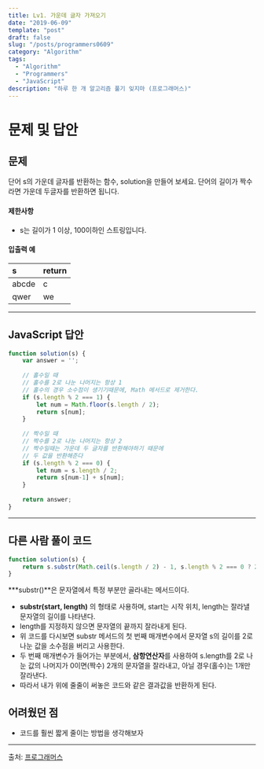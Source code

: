 ```yaml
---
title: Lv1. 가운데 글자 가져오기
date: "2019-06-09"
template: "post"
draft: false
slug: "/posts/programmers0609"
category: "Algorithm"
tags:
  - "Algorithm"
  - "Programmers"
  - "JavaScript"
description: "하루 한 개 알고리즘 풀기 잊지마 (프로그래머스)"
---
```

# 문제 및 답안 

## 문제
단어 s의 가운데 글자를 반환하는 함수, solution을 만들어 보세요. 단어의 길이가 짝수라면 가운데 두글자를 반환하면 됩니다.

#### 제한사항

- s는 길이가 1 이상, 100이하인 스트링입니다.

#### 입출력 예

| s     | return |
| :---- | :----- |
| abcde | c      |
| qwer  | we     |

---

## JavaScript 답안

``` js
function solution(s) {
    var answer = '';
    
    // 홀수일 때
  	// 홀수를 2로 나눈 나머지는 항상 1
  	// 홀수의 경우 소수점이 생기기때문에, Math 메서드로 제거한다.
    if (s.length % 2 === 1) {
        let num = Math.floor(s.length / 2);
        return s[num];
    }
    
    // 짝수일 때
  	// 짝수를 2로 나눈 나머지는 항상 2
    // 짝수일때는 가운데 두 글자를 반환해야하기 때문에
  	// 두 값을 반환해준다
    if (s.length % 2 === 0) {
        let num = s.length / 2;
        return s[num-1] + s[num];
    }
    
    return answer;
}
```
---

## 다른 사람 풀이 코드

``` js
function solution(s) {
    return s.substr(Math.ceil(s.length / 2) - 1, s.length % 2 === 0 ? 2 : 1);
}
```

***substr()**은 문자열에서 특정 부분만 골라내는 메서드이다.

- **substr(start, length)** 의 형태로 사용하며, start는 시작 위치, length는 잘라낼 문자열의 길이를 나타낸다.
- length를 지정하지 않으면 문자열의 끝까지 잘라내게 된다.
- 위 코드를 다시보면 substr 메서드의 첫 번째 매개변수에서 문자열 s의 길이를 2로 나눈 값을 소수점을 버리고 사용한다. 
- 두 번째 매개변수가 들어가는 부분에서, **삼항연산자**를 사용하여 s.length를 2로 나눈 값의 나머지가 0이면(짝수) 2개의 문자열을 잘라내고, 아닐 경우(홀수)는 1개만 잘라낸다.
- 따라서 내가 위에 줄줄이 써놓은 코드와 같은 결과값을 반환하게 된다.

## 어려웠던 점

- 코드를 훨씬 짧게 줄이는 방법을 생각해보자

---
출처: [프로그래머스](https://programmers.co.kr/learn/courses/30/lessons/12903)





